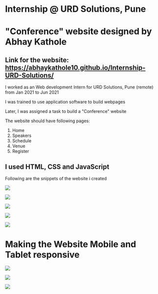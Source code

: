 # Internship @ URD Solutions, Pune
# "Conference" website designed by Abhay Kathole

## Link for the website: https://abhaykathole10.github.io/Internship-URD-Solutions/

I worked as an Web development Intern for URD Solutions, Pune (remote) from Jan 2021 to Jun 2021

I was trained to use application software to build webpages

Later, I was assigned a task to build a "Conference" website

The website should have following pages:

1. Home
2. Speakers
3. Schedule
4. Venue
5. Register

## I used HTML, CSS and JavaScript

Following are the snippets of the website i created

![](https://github.com/abhaykathole10/Internship-URD-Solutions/blob/main/Website%20Screenshots/Screenshot%202022-06-30%20130322.png)

![](https://github.com/abhaykathole10/Internship-URD-Solutions/blob/main/Website%20Screenshots/Screenshot%202022-06-30%20123001.png)

![](https://github.com/abhaykathole10/Internship-URD-Solutions/blob/main/Website%20Screenshots/Screenshot%202022-06-30%20122825.png)

![](https://github.com/abhaykathole10/Internship-URD-Solutions/blob/main/Website%20Screenshots/Screenshot%202022-06-30%20122905.png)

![](https://github.com/abhaykathole10/Internship-URD-Solutions/blob/main/Website%20Screenshots/Screenshot%202022-06-30%20122930.png)


# Making the Website Mobile and Tablet responsive


![](https://github.com/abhaykathole10/Internship-URD-Solutions/blob/main/Website%20Screenshots/WhatsApp%20Image%202022-06-30%20at%2012.20.52%20PM.jpeg)

![](https://github.com/abhaykathole10/Internship-URD-Solutions/blob/main/Website%20Screenshots/WhatsApp%20Image%202022-06-30%20at%2012.20.53%20PM%20(1).jpeg)

![](https://github.com/abhaykathole10/Internship-URD-Solutions/blob/main/Website%20Screenshots/WhatsApp%20Image%202022-06-30%20at%2012.20.53%20PM.jpeg)

